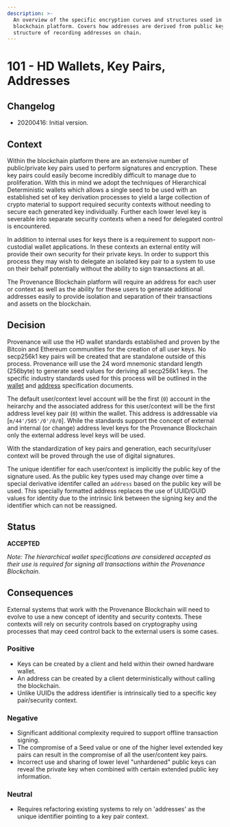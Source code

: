 ```yaml
---
description: >-
  An overview of the specific encryption curves and structures used in the
  blockchain platform. Covers how addresses are derived from public keys and the
  structure of recording addresses on chain.
---
```


# 101 - HD Wallets, Key Pairs, Addresses

## Changelog

* 20200416: Initial version.

## Context

Within the blockchain platform there are an extensive number of public/private key pairs used to perform signatures and encryption. These key pairs could easily become incredibly difficult to manage due to proliferation. With this in mind we adopt the techniques of Hierarchical Deterministic wallets which allows a single seed to be used with an established set of key derivation processes to yield a large collection of crypto material to support required security contexts without needing to secure each generated key individually. Further each lower level key is severable into separate security contexts when a need for delegated control is encountered.

In addition to internal uses for keys there is a requirement to support non-custodial wallet applications. In these contexts an external entity will provide their own security for their private keys. In order to support this process they may wish to delegate an isolated key pair to a system to use on their behalf potentially without the ability to sign transactions at all.

The Provenance Blockchain platform will require an address for each user or context as well as the ability for these users to generate additional addresses easily to provide isolation and separation of their transactions and assets on the blockchain.

## Decision

Provenance will use the HD wallet standards established and proven by the Bitcoin and Ethereum communities for the creation of all user keys. No secp256k1 key pairs will be created that are standalone outside of this process. Provenance will use the 24 word mnemonic standard length \(256byte\) to generate seed values for deriving all secp256k1 keys. The specific industry standards used for this process will be outlined in the [wallet](../spec/wallets.md) and [address](../address.md) specification documents.

The default user/context level account will be the first \(`0`\) account in the heirarchy and the associated address for this user/context will be the first address level key pair \(`0`\) within the wallet. This address is addressable via \[`m/44'/505'/0'/0/0`\]. While the standards support the concept of external and internal \(or change\) address level keys for the Provenance Blockchain only the external address level keys will be used.

With the standardization of key pairs and generation, each security/user context will be proved through the use of digital signatures.

The unique identifier for each user/context is implicitly the public key of the signature used. As the public key types used may change over time a special derivative identifer called an `address` based on the public key will be used. This specially formatted address replaces the use of UUID/GUID values for identity due to the intrinsic link between the signing key and the identifier which can not be reassigned.

## Status

**ACCEPTED**

_Note: The hierarchical wallet specifications are considered accepted as their use is required for signing all transactions within the Provenance Blockchain._

## Consequences

External systems that work with the Provenance Blockchain will need to evolve to use a new concept of identity and security contexts. These contexts will rely on security controls based on cryptography using processes that may ceed control back to the external users is some cases.

### Positive

* Keys can be created by a client and held within their owned hardware wallet.
* An address can be created by a client deterministically without calling the blockchain.
* Unlike UUIDs the address identifier is intrinsically tied to a specific key pair/security context.

### Negative

* Significant additional complexity required to support offline transaction signing.
* The compromise of a Seed value or one of the higher level extended key pairs can result in the compromise of all the user/content key pairs.
* Incorrect use and sharing of lower level "unhardened" public keys can reveal the private key when combined with certain extended public key information.

### Neutral

* Requires refactoring existing systems to rely on 'addresses' as the unique identifier pointing to a key pair context.

